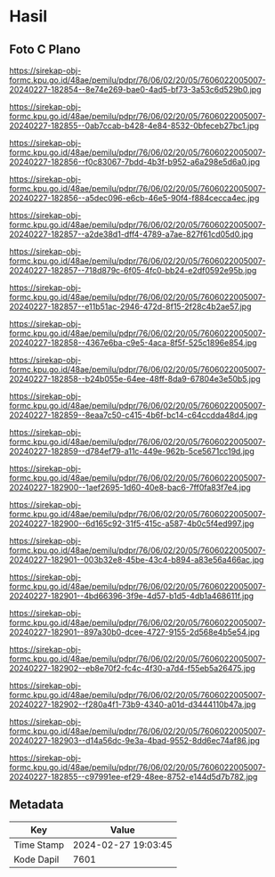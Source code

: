 # Hasil

## Foto C Plano

https://sirekap-obj-formc.kpu.go.id/48ae/pemilu/pdpr/76/06/02/20/05/7606022005007-20240227-182854--8e74e269-bae0-4ad5-bf73-3a53c6d529b0.jpg

https://sirekap-obj-formc.kpu.go.id/48ae/pemilu/pdpr/76/06/02/20/05/7606022005007-20240227-182855--0ab7ccab-b428-4e84-8532-0bfeceb27bc1.jpg

https://sirekap-obj-formc.kpu.go.id/48ae/pemilu/pdpr/76/06/02/20/05/7606022005007-20240227-182856--f0c83067-7bdd-4b3f-b952-a6a298e5d6a0.jpg

https://sirekap-obj-formc.kpu.go.id/48ae/pemilu/pdpr/76/06/02/20/05/7606022005007-20240227-182856--a5dec096-e6cb-46e5-90f4-f884cecca4ec.jpg

https://sirekap-obj-formc.kpu.go.id/48ae/pemilu/pdpr/76/06/02/20/05/7606022005007-20240227-182857--a2de38d1-dff4-4789-a7ae-827f61cd05d0.jpg

https://sirekap-obj-formc.kpu.go.id/48ae/pemilu/pdpr/76/06/02/20/05/7606022005007-20240227-182857--718d879c-6f05-4fc0-bb24-e2df0592e95b.jpg

https://sirekap-obj-formc.kpu.go.id/48ae/pemilu/pdpr/76/06/02/20/05/7606022005007-20240227-182857--e11b51ac-2946-472d-8f15-2f28c4b2ae57.jpg

https://sirekap-obj-formc.kpu.go.id/48ae/pemilu/pdpr/76/06/02/20/05/7606022005007-20240227-182858--4367e6ba-c9e5-4aca-8f5f-525c1896e854.jpg

https://sirekap-obj-formc.kpu.go.id/48ae/pemilu/pdpr/76/06/02/20/05/7606022005007-20240227-182858--b24b055e-64ee-48ff-8da9-67804e3e50b5.jpg

https://sirekap-obj-formc.kpu.go.id/48ae/pemilu/pdpr/76/06/02/20/05/7606022005007-20240227-182859--8eaa7c50-c415-4b6f-bc14-c64ccdda48d4.jpg

https://sirekap-obj-formc.kpu.go.id/48ae/pemilu/pdpr/76/06/02/20/05/7606022005007-20240227-182859--d784ef79-a11c-449e-962b-5ce5671cc19d.jpg

https://sirekap-obj-formc.kpu.go.id/48ae/pemilu/pdpr/76/06/02/20/05/7606022005007-20240227-182900--1aef2695-1d60-40e8-bac6-7ff0fa83f7e4.jpg

https://sirekap-obj-formc.kpu.go.id/48ae/pemilu/pdpr/76/06/02/20/05/7606022005007-20240227-182900--6d165c92-31f5-415c-a587-4b0c5f4ed997.jpg

https://sirekap-obj-formc.kpu.go.id/48ae/pemilu/pdpr/76/06/02/20/05/7606022005007-20240227-182901--003b32e8-45be-43c4-b894-a83e56a466ac.jpg

https://sirekap-obj-formc.kpu.go.id/48ae/pemilu/pdpr/76/06/02/20/05/7606022005007-20240227-182901--4bd66396-3f9e-4d57-b1d5-4db1a468611f.jpg

https://sirekap-obj-formc.kpu.go.id/48ae/pemilu/pdpr/76/06/02/20/05/7606022005007-20240227-182901--897a30b0-dcee-4727-9155-2d568e4b5e54.jpg

https://sirekap-obj-formc.kpu.go.id/48ae/pemilu/pdpr/76/06/02/20/05/7606022005007-20240227-182902--eb8e70f2-fc4c-4f30-a7d4-f55eb5a26475.jpg

https://sirekap-obj-formc.kpu.go.id/48ae/pemilu/pdpr/76/06/02/20/05/7606022005007-20240227-182902--f280a4f1-73b9-4340-a01d-d3444110b47a.jpg

https://sirekap-obj-formc.kpu.go.id/48ae/pemilu/pdpr/76/06/02/20/05/7606022005007-20240227-182903--d14a56dc-9e3a-4bad-9552-8dd6ec74af86.jpg

https://sirekap-obj-formc.kpu.go.id/48ae/pemilu/pdpr/76/06/02/20/05/7606022005007-20240227-182855--c97991ee-ef29-48ee-8752-e144d5d7b782.jpg


## Metadata

| Key        | Value               |
| ---------- | ------------------- |
| Time Stamp | 2024-02-27 19:03:45 |
| Kode Dapil | 7601                |



